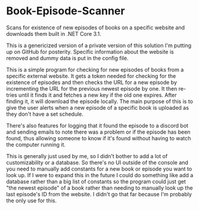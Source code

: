 # Book-Episode-Scanner
Scans for existence of new episodes of books on a specific website and downloads them built in .NET Core 3.1.

This is a genericized version of a private version of this solution I'm putting up on GitHub for posterity.
Specific information about the website is removed and dummy data is put in the config file.

This is a simple program for checking for new episodes of books from a specific external website. It gets a token needed for checking for the existence of episodes and then checks the URL for a new episode by incrementing the URL for the previous newest episode by one. It then re-tries until it finds it and fetches a new key if the old one expires. After finding it, it will download the episode locally. The main purpose of this is to give the user alerts when a new episode of a specific book is uploaded as they don't have a set schedule.

There's also features for logging that it found the episode to a discord bot and sending emails to note there was a problem or if the episode has been found, thus allowing someone to know if it's found without having to watch the computer running it.

This is generally just used by me, so I didn't bother to add a lot of customizability or a database. So there's no UI outside of the console and you need to manually add constants for a new book or episode you want to look up. If I were to expand this in the future I could do something like add a database rather than a big list of constants so the program could just get "the newest episode" of a book rather than needing to manually look up the last episode's ID from the website. I didn't go that far because I'm probably the only use for this.
